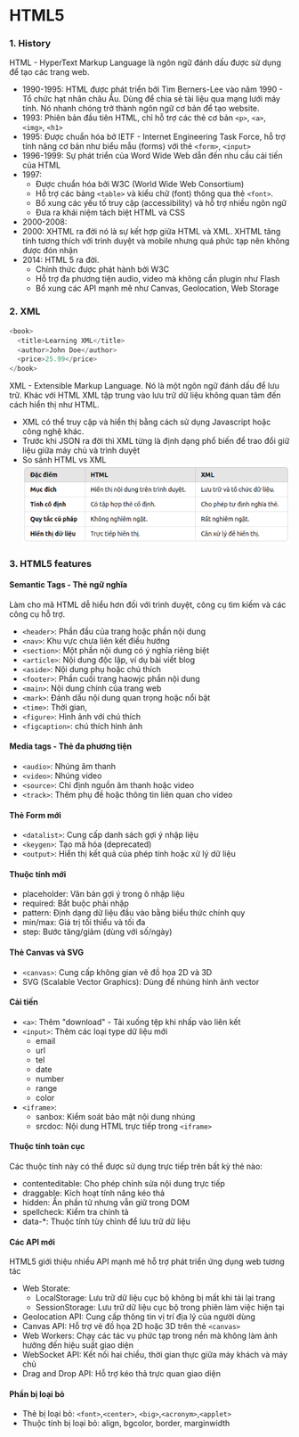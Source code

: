 # HTML5

### 1. History

HTML - HyperText Markup Language là ngôn ngữ đánh dấu được sử dụng để tạo các trang web.

- 1990-1995: HTML được phát triển bởi Tim Berners-Lee vào năm 1990 - Tổ chức hạt nhân châu Âu. Dùng để chia sẻ tài liệu qua mạng lưới máy tính. Nó nhanh chóng trở thành ngôn ngữ cơ bản để tạo website.
- 1993: Phiên bản đầu tiên HTML, chỉ hỗ trợ các thẻ cơ bản `<p>`, `<a>`, `<img>`, `<h1>`
- 1995: Được chuẩn hóa bở IETF - Internet Engineering Task Force, hỗ trợ tính năng cơ bản như biểu mẫu (forms) với thẻ `<form>`, `<input>`
- 1996-1999: Sự phát triển của Word Wide Web dẫn đến nhu cầu cải tiến của HTML
- 1997:
  - Được chuẩn hóa bởi W3C (World Wide Web Consortium)
  - Hỗ trợ các bảng `<table>` và kiểu chữ (font) thông qua thẻ `<font>`.
  - Bổ xung các yếu tố truy cập (accessibility) và hỗ trợ nhiều ngôn ngữ
  - Đưa ra khái niệm tách biệt HTML và CSS
- 2000-2008:
- 2000: XHTML ra đời nó là sự kết hợp giữa HTML và XML. XHTML tăng tính tương thích với trình duyệt và mobile nhưng quá phức tạp nên không được đón nhận
- 2014: HTML 5 ra đời.
  - Chính thức được phát hành bởi W3C
  - Hỗ trợ đa phương tiện audio, video mà không cần plugin như Flash
  - Bổ xung các API mạnh mẽ như Canvas, Geolocation, Web Storage

### 2. XML

```javascript
<book>
  <title>Learning XML</title>
  <author>John Doe</author>
  <price>25.99</price>
</book>
```

XML - Extensible Markup Language. Nó là một ngôn ngữ đánh dấu để lưu trữ. Khác với HTML XML tập trung vào lưu trữ dữ liệu không quan tâm đến cách hiển thị như HTML.

- XML có thể truy cập và hiển thị bằng cách sử dụng Javascript hoặc công nghệ khác.
- Trước khi JSON ra đời thì XML từng là định dạng phổ biến để trao đổi giữ liệu giữa máy chủ và trình duyệt
- So sánh HTML vs XML
  ![alt text](../images/html5/image-1.png)

### 3. HTML5 features

#### Semantic Tags - Thẻ ngữ nghĩa

Làm cho mã HTML dễ hiểu hơn đối với trình duyệt, công cụ tìm kiếm và các công cụ hỗ trợ.

- `<header>`: Phần đầu của trang hoặc phần nội dung
- `<nav>`: Khu vực chưa liên kết điều hướng
- `<section>`: Một phần nội dung có ý nghĩa riêng biệt
- `<article>`: Nội dung độc lập, ví dụ bài viết blog
- `<aside>`: Nội dung phụ hoặc chú thích
- `<footer>`: Phần cuối trang haowjc phần nội dung
- `<main>`: Nội dung chính của trang web
- `<mark>`: Đánh dấu nội dung quan trọng hoặc nổi bật
- `<time>`: Thời gian,
- `<figure>`: Hình ảnh với chú thích
- `<figcaption>`: chú thích hình ảnh

#### Media tags - Thẻ đa phương tiện

- `<audio>`: Nhúng âm thanh
- `<video>`: Nhúng video
- `<source>`: Chỉ định nguồn âm thanh hoặc video
- `<track>`: Thêm phụ đề hoặc thông tin liên quan cho video

#### Thẻ Form mới

- `<datalist>`: Cung cấp danh sách gợi ý nhập liệu
- `<keygen>`: Tạo mã hóa (deprecated)
- `<output>`: Hiển thị kết quả của phép tính hoặc xử lý dữ liệu

#### Thuộc tính mới

- placeholder: Văn bản gợi ý trong ô nhập liệu
- required: Bắt buộc phải nhập
- pattern: Định dạng dữ liệu đầu vào bằng biểu thức chính quy
- min/max: Giá trị tối thiểu và tối đa
- step: Bước tăng/giảm (dùng với số/ngày)

#### Thẻ Canvas và SVG

- `<canvas>`: Cung cấp không gian vẽ đồ họa 2D và 3D
- SVG (Scalable Vector Graphics): Dùng để nhúng hình ảnh vector

#### Cải tiến

- `<a>`: Thêm "download" - Tải xuống tệp khi nhấp vào liên kết
- `<input>`: Thêm các loại type dữ liệu mới
  - email
  - url
  - tel
  - date
  - number
  - range
  - color
- `<iframe>`:
  - sanbox: Kiểm soát bảo mật nội dung nhúng
  - srcdoc: Nội dung HTML trực tiếp trong `<iframe>`

#### Thuộc tính toàn cục

Các thuộc tính này có thể được sử dụng trực tiếp trên bất kỳ thẻ nào:

- contenteditable: Cho phép chỉnh sửa nội dung trực tiếp
- draggable: Kích hoạt tính năng kéo thả
- hidden: Ẩn phần tử nhưng vẫn giữ trong DOM
- spellcheck: Kiểm tra chính tả
- data-\*: Thuộc tính tùy chỉnh để lưu trữ dữ liệu

#### Các API mới

HTML5 giới thiệu nhiều API mạnh mẽ hỗ trợ phát triển ứng dụng web tương tác

- Web Storate:
  - LocalStorage: Lưu trữ dữ liệu cục bộ không bị mất khi tải lại trang
  - SessionStorage: Lưu trữ dữ liệu cục bộ trong phiên làm việc hiện tại
- Geolocation API: Cung cấp thông tin vị trí địa lý của người dùng
- Canvas API: Hỗ trợ vẽ đồ họa 2D hoặc 3D trên thẻ `<canvas>`
- Web Workers: Chạy các tác vụ phức tạp trong nền mà không làm ảnh hưởng đến hiệu suất giao diện
- WebSocket API: Kết nối hai chiều, thời gian thực giữa máy khách và máy chủ
- Drag and Drop API: Hỗ trợ kéo thả trực quan giao diện

#### Phần bị loại bỏ

- Thẻ bị loại bỏ: `<font>`,`<center>`, `<big>`,`<acronym>`,`<applet>`
- Thuộc tính bị loại bỏ: align, bgcolor, border, marginwidth
